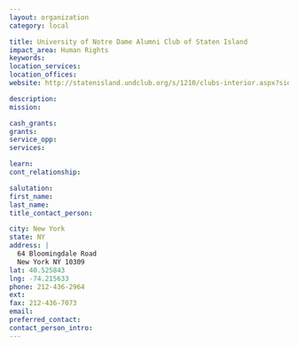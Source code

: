 ```yaml
---
layout: organization
category: local

title: University of Notre Dame Alumni Club of Staten Island
impact_area: Human Rights
keywords: 
location_services: 
location_offices: 
website: http://statenisland.undclub.org/s/1210/clubs-interior.aspx?sid=1210&gid=520&pgid=8887

description: 
mission: 

cash_grants: 
grants: 
service_opp: 
services: 

learn: 
cont_relationship: 

salutation: 
first_name: 
last_name: 
title_contact_person: 

city: New York
state: NY
address: |
  64 Bloomingdale Road  
  New York NY 10309
lat: 40.525843
lng: -74.215633
phone: 212-436-2964
ext: 
fax: 212-436-7073
email: 
preferred_contact: 
contact_person_intro: 
---
```

